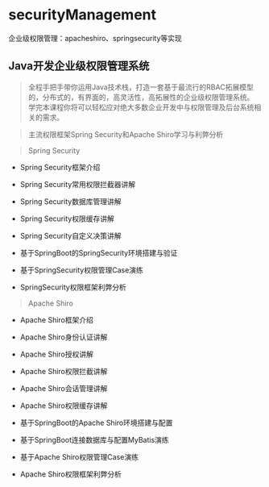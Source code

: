 # securityManagement
企业级权限管理：apacheshiro、springsecurity等实现


## Java开发企业级权限管理系统
>全程手把手带你运用Java技术栈，打造一套基于最流行的RBAC拓展模型的，分布式的，有界面的，高灵活性，高拓展性的企业级权限管理系统。
>学完本课程你将可以轻松应对绝大多数企业开发中与权限管理及后台系统相关的需求。


>主流权限框架Spring Security和Apache Shiro学习与利弊分析

>Spring Security

- Spring Security框架介绍

- Spring Security常用权限拦截器讲解

- Spring Security数据库管理讲解

- Spring Security权限缓存讲解

- Spring Security自定义决策讲解

- 基于SpringBoot的SpringSecurity环境搭建与验证

- 基于SpringSecurity权限管理Case演练

- SpringSecurity权限框架利弊分析


>Apache Shiro

- Apache Shiro框架介绍

- Apache Shiro身份认证讲解

- Apache Shiro授权讲解

- Apache Shiro权限拦截讲解

- Apache Shiro会话管理讲解

- Apache Shiro权限缓存讲解

- 基于SpringBoot的Apache Shiro环境搭建与配置

- 基于SpringBoot连接数据库与配置MyBatis演练

- 基于Apache Shiro权限管理Case演练

- Apache Shiro权限框架利弊分析


